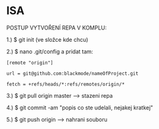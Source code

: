ISA
===

POSTUP VYTVOŘENÍ REPA V KOMPLU:

1.) $ git init    (ve složce kde chcu)

2.) $ nano .git/config a pridat tam:

    [remote "origin"]
    
    url = git@github.com:blackmode/nameOfProject.git
    
    fetch = +refs/heads/*:refs/remotes/origin/*


3.) $ git pull origin master --> stazeni repa

4.) $ git commit -am "popis co ste udelali, nejakej kratkej"

5.) $ git push origin     --> nahrani souboru
